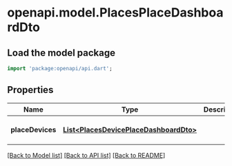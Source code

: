 # openapi.model.PlacesPlaceDashboardDto

## Load the model package
```dart
import 'package:openapi/api.dart';
```

## Properties
Name | Type | Description | Notes
------------ | ------------- | ------------- | -------------
**placeDevices** | [**List&lt;PlacesDevicePlaceDashboardDto&gt;**](PlacesDevicePlaceDashboardDto.md) |  | [optional] [default to []]

[[Back to Model list]](../README.md#documentation-for-models) [[Back to API list]](../README.md#documentation-for-api-endpoints) [[Back to README]](../README.md)


